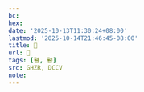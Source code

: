 ```yaml
---
bc:
hex:
date: '2025-10-13T11:30:24+08:00'
lastmod: '2025-10-14T21:46:45-08:00'
title: 󰥬
url: 󰥬
tags: [瞽, 瞽]
src: GHZR, DCCV
note:
---
```


